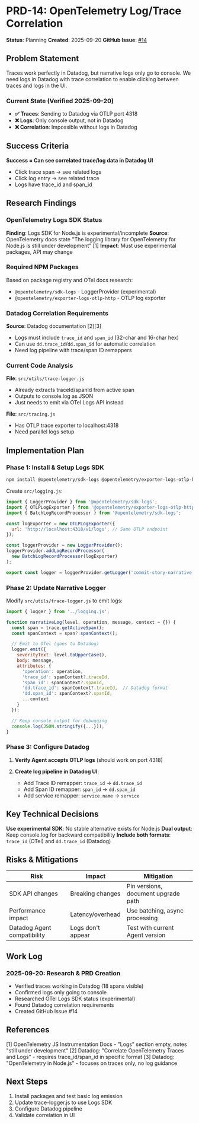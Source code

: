 # PRD-14: OpenTelemetry Log/Trace Correlation

**Status**: Planning
**Created**: 2025-09-20
**GitHub Issue**: [#14](https://github.com/wiggitywhitney/commit-story/issues/14)

## Problem Statement

Traces work perfectly in Datadog, but narrative logs only go to console. We need logs in Datadog with trace correlation to enable clicking between traces and logs in the UI.

### Current State (Verified 2025-09-20)
- **✅ Traces**: Sending to Datadog via OTLP port 4318
- **❌ Logs**: Only console output, not in Datadog
- **❌ Correlation**: Impossible without logs in Datadog

## Success Criteria

**Success = Can see correlated trace/log data in Datadog UI**
- Click trace span → see related logs
- Click log entry → see related trace
- Logs have trace_id and span_id

## Research Findings

### OpenTelemetry Logs SDK Status
**Finding**: Logs SDK for Node.js is experimental/incomplete
**Source**: OpenTelemetry docs state "The logging library for OpenTelemetry for Node.js is still under development" [1]
**Impact**: Must use experimental packages, API may change

### Required NPM Packages
Based on package registry and OTel docs research:
- `@opentelemetry/sdk-logs` - LoggerProvider (experimental)
- `@opentelemetry/exporter-logs-otlp-http` - OTLP log exporter

### Datadog Correlation Requirements
**Source**: Datadog documentation [2][3]
- Logs must include `trace_id` and `span_id` (32-char and 16-char hex)
- Can use `dd.trace_id`/`dd.span_id` for automatic correlation
- Need log pipeline with trace/span ID remappers

### Current Code Analysis
**File**: `src/utils/trace-logger.js`
- Already extracts traceId/spanId from active span
- Outputs to console.log as JSON
- Just needs to emit via OTel Logs API instead

**File**: `src/tracing.js`
- Has OTLP trace exporter to localhost:4318
- Need parallel logs setup

## Implementation Plan

### Phase 1: Install & Setup Logs SDK
```bash
npm install @opentelemetry/sdk-logs @opentelemetry/exporter-logs-otlp-http
```

Create `src/logging.js`:
```javascript
import { LoggerProvider } from '@opentelemetry/sdk-logs';
import { OTLPLogExporter } from '@opentelemetry/exporter-logs-otlp-http';
import { BatchLogRecordProcessor } from '@opentelemetry/sdk-logs';

const logExporter = new OTLPLogExporter({
  url: 'http://localhost:4318/v1/logs', // Same OTLP endpoint
});

const loggerProvider = new LoggerProvider();
loggerProvider.addLogRecordProcessor(
  new BatchLogRecordProcessor(logExporter)
);

export const logger = loggerProvider.getLogger('commit-story-narrative');
```

### Phase 2: Update Narrative Logger
Modify `src/utils/trace-logger.js` to emit logs:
```javascript
import { logger } from '../logging.js';

function narrativeLog(level, operation, message, context = {}) {
  const span = trace.getActiveSpan();
  const spanContext = span?.spanContext();

  // Emit to OTel (goes to Datadog)
  logger.emit({
    severityText: level.toUpperCase(),
    body: message,
    attributes: {
      'operation': operation,
      'trace_id': spanContext?.traceId,
      'span_id': spanContext?.spanId,
      'dd.trace_id': spanContext?.traceId,  // Datadog format
      'dd.span_id': spanContext?.spanId,
      ...context
    }
  });

  // Keep console output for debugging
  console.log(JSON.stringify({...}));
}
```

### Phase 3: Configure Datadog

1. **Verify Agent accepts OTLP logs** (should work on port 4318)

2. **Create log pipeline in Datadog UI**:
   - Add Trace ID remapper: `trace_id` → `dd.trace_id`
   - Add Span ID remapper: `span_id` → `dd.span_id`
   - Add service remapper: `service.name` → `service`

## Key Technical Decisions

**Use experimental SDK**: No stable alternative exists for Node.js
**Dual output**: Keep console.log for backward compatibility
**Include both formats**: `trace_id` (OTel) and `dd.trace_id` (Datadog)

## Risks & Mitigations

| Risk | Impact | Mitigation |
|------|--------|------------|
| SDK API changes | Breaking changes | Pin versions, document upgrade path |
| Performance impact | Latency/overhead | Use batching, async processing |
| Datadog Agent compatibility | Logs don't appear | Test with current Agent version |

## Work Log

### 2025-09-20: Research & PRD Creation
- Verified traces working in Datadog (18 spans visible)
- Confirmed logs only going to console
- Researched OTel Logs SDK status (experimental)
- Found Datadog correlation requirements
- Created GitHub Issue #14

## References

[1] OpenTelemetry JS Instrumentation Docs - "Logs" section empty, notes "still under development"
[2] Datadog: "Correlate OpenTelemetry Traces and Logs" - requires trace_id/span_id in specific format
[3] Datadog: "OpenTelemetry in Node.js" - focuses on traces only, no log guidance

## Next Steps

1. Install packages and test basic log emission
2. Update trace-logger.js to use Logs SDK
3. Configure Datadog pipeline
4. Validate correlation in UI